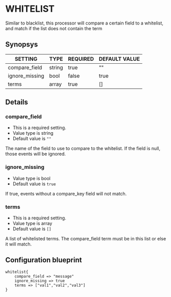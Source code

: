 # WHITELIST
Similar to blacklist, this processor will compare a certain field to a whitelist, and match
if the list does not contain the term

## Synopsys


|    SETTING     |  TYPE  | REQUIRED | DEFAULT VALUE |
|----------------|--------|----------|---------------|
| compare_field  | string | true     | ""            |
| ignore_missing | bool   | false    | true          |
| terms          | array  | true     | []            |


## Details

### compare_field
* This is a required setting.
* Value type is string
* Default value is `""`

The name of the field to use to compare to the whitelist.
If the field is null, those events will be ignored.

### ignore_missing
* Value type is bool
* Default value is `true`

If true, events without a compare_key field will not match.

### terms
* This is a required setting.
* Value type is array
* Default value is `[]`

A list of whitelisted terms.
The compare_field term must be in this list or else it will match.



## Configuration blueprint

```
whitelist{
	compare_field => "message"
	ignore_missing => true
	terms => ["val1","val2","val3"]
}
```
